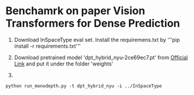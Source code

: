 # Benchamrk on paper Vision Transformers for Dense Prediction

1. Download InSpaceType eval set. Install the requiremens.txt by '''pip install -r requirements.txt'''

2. Download pretrained model 'dpt_hybrid_nyu-2ce69ec7.pt' from [Official Link](https://github.com/intel-isl/DPT/releases/download/1_0/dpt_hybrid_nyu-2ce69ec7.pt) and put it under the folder 'weights'

3.

  ```
  python run_monodepth.py -t dpt_hybrid_nyu -i ../InSpaceType
  ```

